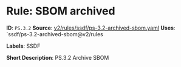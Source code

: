 # Rule: SBOM archived

**ID**: `PS.3.2`
**Source**: [v2/rules/ssdf/ps-3.2-archived-sbom.yaml](https://github.com/scribe-public/sample-policies/v2/rules/ssdf/ps-3.2-archived-sbom.yaml)
**Uses**: `ssdf/ps-3.2-archived-sbom@v2/rules

**Labels**: SSDF

**Short Description**: PS.3.2 Archive SBOM

